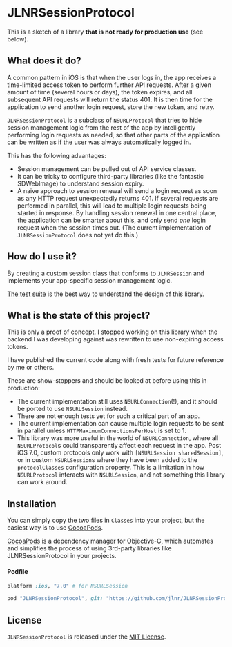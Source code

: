 # JLNRSessionProtocol

This is a sketch of a library **that is not ready for production use** (see below).

## What does it do?

A common pattern in iOS is that when the user logs in, the app receives a time-limited access token to perform further API requests.
After a given amount of time (several hours or days), the token expires, and all subsequent API requests will return the status 401.
It is then time for the application to send another login request, store the new token, and retry.

`JLNRSessionProtocol` is a subclass of `NSURLProtocol` that tries to hide session management logic from the rest of the app by intelligently performing login requests as needed, so that other parts of the application can be written as if the user was always automatically logged in.

This has the following advantages:

* Session management can be pulled out of API service classes.
* It can be tricky to configure third-party libraries (like the fantastic SDWebImage) to understand session expiry.
* A naive approach to session renewal will send a login request as soon as any HTTP request unexpectedly returns 401.
  If several requests are performed in parallel, this will lead to multiple login requests being started in response.
  By handling session renewal in one central place, the application can be smarter about this, and only send *one* login request when the session times out.
  (The current implementation of `JLNRSessionProtocol` does not yet do this.)

## How do I use it?

By creating a custom session class that conforms to `JLNRSession` and implements your app-specific session management logic.

[The test suite](Tests/JLNRSessionProtocolTests/JLNRSessionProtocolTests.swift) is the best way to understand the design of this library.

## What is the state of this project?

This is only a proof of concept.
I stopped working on this library when the backend I was developing against was rewritten to use non-expiring access tokens.

I have published the current code along with fresh tests for future reference by me or others.

These are show-stoppers and should be looked at before using this in production:

* The current implementation still uses `NSURLConnection`(!), and it should be ported to use `NSURLSession` instead.
* There are not enough tests yet for such a critical part of an app.
* The current implementation can cause multiple login requests to be sent in parallel unless `HTTPMaximumConnectionsPerHost` is set to 1.
* This library was more useful in the world of `NSURLConnection`, where all `NSURLProtocol`s could transparently affect each request in the app.
  Post iOS 7.0, custom protocols only work with `[NSURLSession sharedSession]`, or in custom `NSURLSession`s where they have been added to the `protocolClasses` configuration property.
  This is a limitation in how `NSURLProtocol` interacts with `NSURLSession`, and not something this library can work around.

## Installation

You can simply copy the two files in `Classes` into your project, but the easiest way is to use [CocoaPods](http://cocoapods.org).

[CocoaPods](http://cocoapods.org) is a dependency manager for Objective-C, which automates and simplifies the process of using 3rd-party libraries like JLNRSessionProtocol in your projects.

#### Podfile

```ruby
platform :ios, "7.0" # for NSURLSession

pod "JLNRSessionProtocol", git: "https://github.com/jlnr/JLNRSessionProtocol"
```

## License

`JLNRSessionProtocol` is released under the [MIT License](http://www.opensource.org/licenses/MIT).
